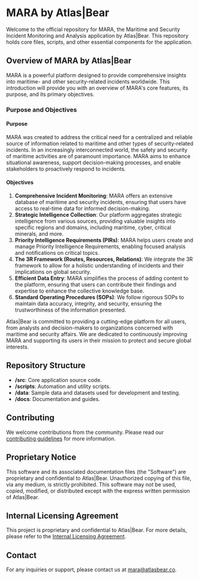 # MARA by Atlas|Bear

Welcome to the official repository for MARA, the Maritime and Security Incident Monitoring and Analysis application by Atlas|Bear. This repository holds core files, scripts, and other essential components for the application.

## Overview of MARA by Atlas|Bear

MARA is a powerful platform designed to provide comprehensive insights into maritime- and other security-related incidents worldwide. This introduction will provide you with an overview of MARA's core features, its purpose, and its primary objectives.

### Purpose and Objectives

#### Purpose

MARA was created to address the critical need for a centralized and reliable source of information related to maritime and other types of security-related incidents. In an increasingly interconnected world, the safety and security of maritime activities are of paramount importance. MARA aims to enhance situational awareness, support decision-making processes, and enable stakeholders to proactively respond to incidents.

#### Objectives

1. **Comprehensive Incident Monitoring**: MARA offers an extensive database of maritime and security incidents, ensuring that users have access to real-time data for informed decision-making.
2. **Strategic Intelligence Collection**: Our platform aggregates strategic intelligence from various sources, providing valuable insights into specific regions and domains, including maritime, cyber, critical minerals, and more.
3. **Priority Intelligence Requirements (PIRs)**: MARA helps users create and manage Priority Intelligence Requirements, enabling focused analysis and notifications on critical topics.
4. **The 3R Framework (Routes, Resources, Relations)**: We integrate the 3R framework to allow for a holistic understanding of incidents and their implications on global security.
5. **Efficient Data Entry**: MARA simplifies the process of adding content to the platform, ensuring that users can contribute their findings and expertise to enhance the collective knowledge base.
6. **Standard Operating Procedures (SOPs)**: We follow rigorous SOPs to maintain data accuracy, integrity, and security, ensuring the trustworthiness of the information presented.

Atlas|Bear is committed to providing a cutting-edge platform for all users, from analysts and decision-makers to organizations concerned with maritime and security affairs. We are dedicated to continuously improving MARA and supporting its users in their mission to protect and secure global interests.

## Repository Structure

- **/src**: Core application source code.
- **/scripts**: Automation and utility scripts.
- **/data**: Sample data and datasets used for development and testing.
- **/docs**: Documentation and guides.

## Contributing

We welcome contributions from the community. Please read our [contributing guidelines](CONTRIBUTING.md) for more information.

## Proprietary Notice

This software and its associated documentation files (the "Software") are proprietary and confidential to Atlas|Bear. Unauthorized copying of this file, via any medium, is strictly prohibited. This software may not be used, copied, modified, or distributed except with the express written permission of Atlas|Bear.

## Internal Licensing Agreement

This project is proprietary and confidential to Atlas|Bear. For more details, please refer to the [Internal Licensing Agreement](INTERNAL_LICENSE.md).

## Contact

For any inquiries or support, please contact us at mara@atlasbear.co.
